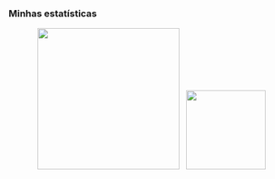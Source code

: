 ### Minhas estatísticas

<p align="center">
<img height="250px" src="https://github-readme-stats.vercel.app/api/top-langs/?username=J-AugustoManzano&layout=compact&langs_count=40&hide="Rich Text Format"&theme=merko"/>&nbsp;&nbsp;
<img height="140px" src="https://github-readme-stats.vercel.app/api?username=J-AugustoManzano&count_private=true&show_icons=true&hide=contribs,prs,issues&theme=merko"/>
</p>
